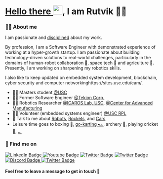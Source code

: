 <h1>
  <a href="https://www.youtube.com/watch?v=rEq1Z0bjdwc">
    Hello there
  </a>
    <img src="https://media.giphy.com/media/hvRJCLFzcasrR4ia7z/giphy.gif" width="30px"/>, I am Rutvik 🧙‍♂️
</h1>

### 👨‍💻 About me ###

I am passionate and [disciplined](https://www.youtube.com/watch?v=d0MqYLLSrmQ) about my work.

By profession, I am a Software Engineer with demonstrated experience of working at a hyper-growth startup. I am passionate about building technology-driven solutions to real-world challenges, particularly in the domains of  human-robot collaboration 🤖, space tech 🚀 and agriculture 🌳. Presently, I am working on sharpening my robotics skills.

I also like to keep updated on embedded system development, blockchain, cyber security and computer networkinghttps://sites.usc.edu/cam/.

- 👨‍🎓 Masters student [@USC](https://www.usc.edu/)
- 👨‍💼 Former Software Engineer [@Tekion Corp.](https://tekion.com/)
- 👨‍⚕️ Robotics Researcher [@ICAROS Lab, USC](https://icaros.usc.edu/), [@Center for Advanced Manufacturing]()
- 🙋‍♂️ Volunteer (embedded systems engineer) [@USC RPL](http://www.uscrpl.com/)
- 💬 Talk to me about [Robots](https://www.youtube.com/watch?v=QRbvNL1PHKg), [Rockets](https://www.youtube.com/watch?v=IagOPTFL6e4), and [Cars](https://youtube.com/watch?v=TOWEAIG-OXU&feature=shares)
- Leisure time goes to boxing 🥊, [go-karting 🏎️](https://youtube.com/watch?v=2ndLSBPHT2E&feature=shares), archery 🏹, playing cricket 🏏, [...](https://www.youtube.com/watch?v=fllsKUNp8VA)


### 🤙 Find me on ###
<div id="badges">
  <a href="https://www.linkedin.com/in/rutvik-p4t3l/">
    <img src="https://img.shields.io/badge/LinkedIn-blue?style=for-the-badge&logo=linkedin&logoColor=white" alt="LinkedIn Badge"/>
  </a>
  <a href="https://www.youtube.com/channel/UCSf-xBzTHRW4Js7X8I2Fo9Q">
    <img src="https://img.shields.io/badge/YouTube-red?style=for-the-badge&logo=youtube&logoColor=white" alt="Youtube Badge"/>
  </a>
  <a href="https://twitter.com/10gic_80m8">
    <img src="https://img.shields.io/badge/Twitter-blue?style=for-the-badge&logo=twitter&logoColor=white" alt="Twitter Badge"/>
  </a>
  <a href="https://github.com/l0g1c-80m8">
    <img src="https://img.shields.io/badge/github-%23121011.svg?style=for-the-badge&logo=github&logoColor=white" alt="Twitter Badge"/>
  </a>
  <a href="https://discordapp.com/users/508653801406726147">
    <img src="https://img.shields.io/badge/Discord-%235865F2.svg?style=for-the-badge&logo=discord&logoColor=white" alt="Discord Badge"/>
  </a>
  <a href="mailto:rutvik.p4t3l@gmail.com">
    <img src="https://img.shields.io/badge/Gmail-D14836?style=for-the-badge&logo=gmail&logoColor=white" alt="Twitter Badge"/>
  </a>
</div>

#### Feel free to leave a message to get in touch 🥥

<!---
References:
 - https://ileriayo.github.io/markdown-badges/
 - https://www.sitepoint.com/github-profile-readme/
---> 
